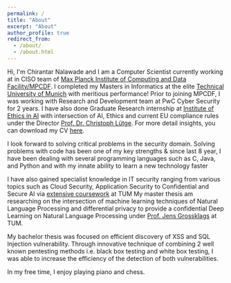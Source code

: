 ```yaml
---
permalink: /
title: "About"
excerpt: "About"
author_profile: true
redirect_from: 
  - /about/
  - /about.html
---
```

Hi, I'm Chirantar Nalawade and I am a Computer Scientist currently working at in CISO team of [Max Planck Institute of Computing and Data Facility/MPCDF](https://www.mpcdf.mpg.de). I completed my Masters in Informatics at the elite [Technical University of Munich](https://www.in.tum.de/en/research) with meritious performance! Prior to joining MPCDF, I was working with Research and Development team at PwC Cyber Security for 2 years. I have also done Graduate Research internship at [Institute of Ethics in AI](https://ieai.mcts.tum.de/) with intersection of AI, Ethics and current EU compliance rules under the Director [Prof. Dr. Christoph Lütge](https://ieai.mcts.tum.de/about-ieai/people/prof-christoph-luetge/). For more detail insights, you can download my CV [here](https://ieai.mcts.tum.de/about-ieai/people/prof-christoph-luetge/).

I look forward to solving critical problems in the security domain. Solving problems with code has been one of my key strengths & since last 8 year, I have been dealing with several programming languages such as C, Java, and Python and with my innate ability to learn a new technology faster
 
I have also gained specialist knowledge in IT security ranging from various topics such as Cloud Security, Application Security to Confidential and Secure AI  via [extensive coursework](https://www.in.tum.de/en/current-students/masters-programs/informatics/elective-modules/fpo-2007-and-fpsos-since-2012/) at TUM 
My master thesis am researching on the intersection of machine learning techniques of Natural Language Processing and differential privacy to provide a confidential Deep Learning on Natural Language Processing under [Prof. Jens Grossklags](https://www.in.tum.de/cybertrust/home/) at TUM.
 
My bachelor thesis was focused on efficient discovery of XSS and SQL Injection vulnerability. Through innovative technique of combining 2 well known pentesting methods i.e. black box testing and white box testing, I was able to increase the efficiency of the detection of both vulnerabilities.

In my free time, I enjoy playing piano and chess.
